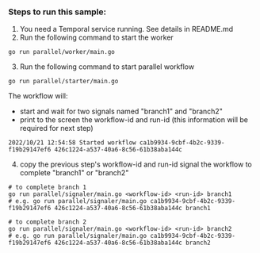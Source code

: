 ### Steps to run this sample:
1) You need a Temporal service running. See details in README.md
2) Run the following command to start the worker
```shell script
go run parallel/worker/main.go
```
3) Run the following command to start parallel workflow
```shell script
go run parallel/starter/main.go
```

The workflow will:
- start and wait for two signals named "branch1" and "branch2"
- print to the screen the workflow-id and run-id (this information will be required for next step)
```
2022/10/21 12:54:58 Started workflow ca1b9934-9cbf-4b2c-9339-f19b29147ef6 426c1224-a537-40a6-8c56-61b38aba144c
```

4) copy the previous step's workflow-id and run-id signal the workflow to complete "branch1" or "branch2"

```shell script
# to complete branch 1
go run parallel/signaler/main.go <workflow-id> <run-id> branch1
# e.g. go run parallel/signaler/main.go ca1b9934-9cbf-4b2c-9339-f19b29147ef6 426c1224-a537-40a6-8c56-61b38aba144c branch1

# to complete branch 2
go run parallel/signaler/main.go <workflow-id> <run-id> branch2
# e.g. go run parallel/signaler/main.go ca1b9934-9cbf-4b2c-9339-f19b29147ef6 426c1224-a537-40a6-8c56-61b38aba144c branch2
```